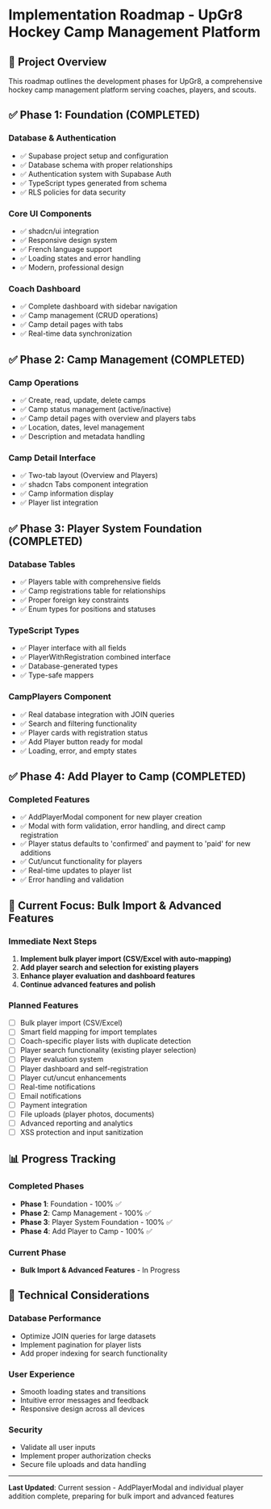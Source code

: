 # Implementation Roadmap - UpGr8 Hockey Camp Management Platform

## 🎯 **Project Overview**

This roadmap outlines the development phases for UpGr8, a comprehensive hockey camp management platform serving coaches, players, and scouts.

## ✅ **Phase 1: Foundation (COMPLETED)**

### **Database & Authentication**

- ✅ Supabase project setup and configuration
- ✅ Database schema with proper relationships
- ✅ Authentication system with Supabase Auth
- ✅ TypeScript types generated from schema
- ✅ RLS policies for data security

### **Core UI Components**

- ✅ shadcn/ui integration
- ✅ Responsive design system
- ✅ French language support
- ✅ Loading states and error handling
- ✅ Modern, professional design

### **Coach Dashboard**

- ✅ Complete dashboard with sidebar navigation
- ✅ Camp management (CRUD operations)
- ✅ Camp detail pages with tabs
- ✅ Real-time data synchronization

## ✅ **Phase 2: Camp Management (COMPLETED)**

### **Camp Operations**

- ✅ Create, read, update, delete camps
- ✅ Camp status management (active/inactive)
- ✅ Camp detail pages with overview and players tabs
- ✅ Location, dates, level management
- ✅ Description and metadata handling

### **Camp Detail Interface**

- ✅ Two-tab layout (Overview and Players)
- ✅ shadcn Tabs component integration
- ✅ Camp information display
- ✅ Player list integration

## ✅ **Phase 3: Player System Foundation (COMPLETED)**

### **Database Tables**

- ✅ Players table with comprehensive fields
- ✅ Camp registrations table for relationships
- ✅ Proper foreign key constraints
- ✅ Enum types for positions and statuses

### **TypeScript Types**

- ✅ Player interface with all fields
- ✅ PlayerWithRegistration combined interface
- ✅ Database-generated types
- ✅ Type-safe mappers

### **CampPlayers Component**

- ✅ Real database integration with JOIN queries
- ✅ Search and filtering functionality
- ✅ Player cards with registration status
- ✅ Add Player button ready for modal
- ✅ Loading, error, and empty states

## ✅ **Phase 4: Add Player to Camp (COMPLETED)**

### **Completed Features**

- ✅ AddPlayerModal component for new player creation
- ✅ Modal with form validation, error handling, and direct camp registration
- ✅ Player status defaults to 'confirmed' and payment to 'paid' for new additions
- ✅ Cut/uncut functionality for players
- ✅ Real-time updates to player list
- ✅ Error handling and validation

## 🚧 **Current Focus: Bulk Import & Advanced Features**

### **Immediate Next Steps**

1. **Implement bulk player import (CSV/Excel with auto-mapping)**
2. **Add player search and selection for existing players**
3. **Enhance player evaluation and dashboard features**
4. **Continue advanced features and polish**

### **Planned Features**

- [ ] Bulk player import (CSV/Excel)
- [ ] Smart field mapping for import templates
- [ ] Coach-specific player lists with duplicate detection
- [ ] Player search functionality (existing player selection)
- [ ] Player evaluation system
- [ ] Player dashboard and self-registration
- [ ] Player cut/uncut enhancements
- [ ] Real-time notifications
- [ ] Email notifications
- [ ] Payment integration
- [ ] File uploads (player photos, documents)
- [ ] Advanced reporting and analytics
- [ ] XSS protection and input sanitization

## 📊 **Progress Tracking**

### **Completed Phases**

- **Phase 1**: Foundation - 100% ✅
- **Phase 2**: Camp Management - 100% ✅
- **Phase 3**: Player System Foundation - 100% ✅
- **Phase 4**: Add Player to Camp - 100% ✅

### **Current Phase**

- **Bulk Import & Advanced Features** - In Progress

## 🔧 **Technical Considerations**

### **Database Performance**

- Optimize JOIN queries for large datasets
- Implement pagination for player lists
- Add proper indexing for search functionality

### **User Experience**

- Smooth loading states and transitions
- Intuitive error messages and feedback
- Responsive design across all devices

### **Security**

- Validate all user inputs
- Implement proper authorization checks
- Secure file uploads and data handling

---

**Last Updated**: Current session - AddPlayerModal and individual player addition complete, preparing for bulk import and advanced features
